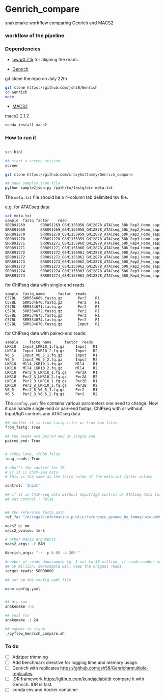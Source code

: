 # Genrich_compare
snakemake workflow comparing Genrich and MACS2

### workflow of the pipeline


### Dependencies

* [bwa/0.7.15](https://github.com/lh3/bwa) for aligning the reads.

* [Genrich](https://github.com/jsh58/Genrich)

git clone the repo on July 22th

```bash
git clone https://github.com/jsh58/Genrich
cd Genrich
make

```

* [MACS2](https://github.com/taoliu/MACS)

macs2 2.1.2

```bash
conda install macs2
```
### How to run it

```bash

ssh bio1

## start a screen session
screen

git clone https://github.com/crazyhottommy/Genrich_compare

## make samples.json file
python sample2json.py /path/to/fastq/dir meta.txt

```

The `meta.txt` file should be a 4-column tab delimited tsv file.

e.g. for ATACseq data:

```bash
cat meta.txt
sample  fastq factor    read
SRR891269       SRR891269_GSM1155958_GM12878_ATACseq_50k_Rep2_Homo_sapiens_OTHER_1.fastq.gz     atac    R1
SRR891269       SRR891269_GSM1155958_GM12878_ATACseq_50k_Rep2_Homo_sapiens_OTHER_2.fastq.gz     atac    R2
SRR891270       SRR891270_GSM1155959_GM12878_ATACseq_50k_Rep3_Homo_sapiens_OTHER_1.fastq.gz     atac    R1
SRR891270       SRR891270_GSM1155959_GM12878_ATACseq_50k_Rep3_Homo_sapiens_OTHER_2.fastq.gz     atac    R2
SRR891271       SRR891271_GSM1155960_GM12878_ATACseq_50k_Rep4_Homo_sapiens_OTHER_1.fastq.gz     atac    R1
SRR891271       SRR891271_GSM1155960_GM12878_ATACseq_50k_Rep4_Homo_sapiens_OTHER_2.fastq.gz     atac    R2
SRR891272       SRR891272_GSM1155961_GM12878_ATACseq_500_Rep1_Homo_sapiens_OTHER_1.fastq.gz     atac    R1
SRR891272       SRR891272_GSM1155961_GM12878_ATACseq_500_Rep1_Homo_sapiens_OTHER_2.fastq.gz     atac    R2
SRR891273       SRR891273_GSM1155962_GM12878_ATACseq_500_Rep2_Homo_sapiens_OTHER_1.fastq.gz     atac    R1
SRR891273       SRR891273_GSM1155962_GM12878_ATACseq_500_Rep2_Homo_sapiens_OTHER_2.fastq.gz     atac    R2
SRR891274       SRR891274_GSM1155963_GM12878_ATACseq_500_Rep3_Homo_sapiens_OTHER_1.fastq.gz     atac    R1
SRR891274       SRR891274_GSM1155963_GM12878_ATACseq_500_Rep3_Homo_sapiens_OTHER_2.fastq.gz     atac    R2
```

for ChIPseq data with single-end reads

```
sample  fastq_name      factor  reads
C57BL   SRR534669.fastq.gz       Per2    R1
C57BL   SRR534670.fastq.gz       Per2    R1
C57BL   SRR534671.fastq.gz       Per2    R1
C57BL   SRR534672.fastq.gz       Per2    R1
C57BL   SRR534673.fastq.gz       Per2    R1
C57BL   SRR534674.fastq.gz       Per2    R1
C57BL   SRR534676.fastq.gz       Input   R1
```

for ChIPseq data with paired-end reads:

```
sample     fastq_name      factor  reads
LKR10   Input_LKR10_1.fq.gz     Input   R1
LKR10   Input_LKR10_2.fq.gz     Input   R2
V6_5    Input_V6_5_1.fq.gz      Input   R1
V6_5    Input_V6_5_2.fq.gz      Input   R2
LKR10   Mll4_LKR10_1.fq.gz      Mll4    R1
LKR10   Mll4_LKR10_2.fq.gz      Mll4    R2
LKR10   Per2_A_LKR10_1.fq.gz    Per2A   R1
LKR10   Per2_A_LKR10_2.fq.gz    Per2A   R2
LKR10   Per2_B_LKR10_1.fq.gz    Per2B   R1
LKR10   Per2_B_LKR10_2.fq.gz    Per2B   R2
V6_5    Per2_B_V6_5_1.fq.gz     Per2    R1
V6_5    Per2_B_V6_5_2.fq.gz     Per2    R2
```

The `config.yaml` file contains various parameters one need to change.
Now it can handle single-end or pair-end fastqs; ChIPseq with or without Input/IgG controls
and ATACseq data.

```bash
## whether it is from fastq files or from bam files
from_fastq: True

## the reads are paired end or single end
paired_end: True


# >70bp long, <70bp false
long_reads: True

# what's the control for IP
# if it is ChIP-seq data
# this is the same as the third colmn of the meta.txt factor column

control: 'Input'

## if it is ChIP-seq data without Input/IgG control or ATACseq data (without control by nature)
## set control : False


## the reference fasta path
ref_fa: "/n/regal/informatics_public/reference_genome_by_tommy/ucsc/mm9/mm9.fa"

macs2_g: mm
macs2_pvalue: 1e-5

# other macs2 arguments
macs2_args: -f BAM

Genrich_args: "-r -p 0.05 -a 200 "

#number of reads downsample to, I set to 50 million, if reads number smaller than
## 50 million, downsample will keep the orignal reads
target_reads: 50000000
```


```bash
## set up the config.yaml file

nano config.yaml


## dry run
snakemake -np

## real run
snakemake -j 24

## submit to slurm
./pyflow_Genrich_compare.sh
```

### To do

- [ ] Adatpor trimming
- [ ] Add benchmark directive for logging time and memory usage.
- [ ] Genrich with replicates https://github.com/jsh58/Genrich#multiple-replicates
- [ ] IDR framework https://github.com/kundajelab/idr compare it with Genrich. IDR is fast.
- [ ] conda env and docker container 
